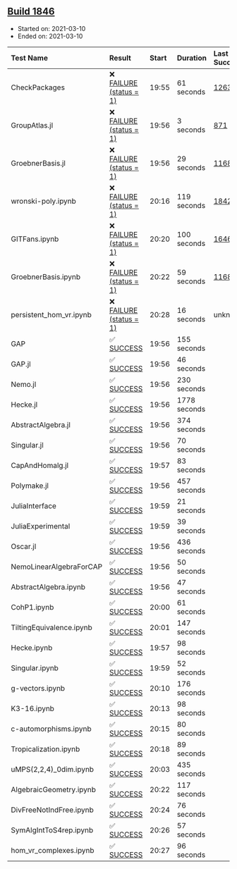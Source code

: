 ## [Build 1846](https://oscarci.mathematik.uni-kl.de/job/oscar-stable/1846/)

* Started on: 2021-03-10
* Ended on: 2021-03-10

| Test Name    | Result | Start | Duration | Last Success | First Failure |
|:-------------|:-------|:------|:---------|:-------------|:--------------|
| CheckPackages | ❌ [FAILURE (status = 1)](https://oscarci.mathematik.uni-kl.de/job/oscar-stable/1846/artifact/logs/build-1846/CheckPackages.log) | 19:55 | 61 seconds | [1263](https://oscarci.mathematik.uni-kl.de/job/oscar-stable/1263/) | [1264](https://oscarci.mathematik.uni-kl.de/job/oscar-stable/1264/) |
| GroupAtlas.jl | ❌ [FAILURE (status = 1)](https://oscarci.mathematik.uni-kl.de/job/oscar-stable/1846/artifact/logs/build-1846/GroupAtlas.jl.log) | 19:56 | 3 seconds | [871](https://oscarci.mathematik.uni-kl.de/job/oscar-stable/871/) | [872](https://oscarci.mathematik.uni-kl.de/job/oscar-stable/872/) |
| GroebnerBasis.jl | ❌ [FAILURE (status = 1)](https://oscarci.mathematik.uni-kl.de/job/oscar-stable/1846/artifact/logs/build-1846/GroebnerBasis.jl.log) | 19:56 | 29 seconds | [1168](https://oscarci.mathematik.uni-kl.de/job/oscar-stable/1168/) | [1169](https://oscarci.mathematik.uni-kl.de/job/oscar-stable/1169/) |
| wronski-poly.ipynb | ❌ [FAILURE (status = 1)](https://oscarci.mathematik.uni-kl.de/job/oscar-stable/1846/artifact/logs/build-1846/wronski-poly.ipynb.log) | 20:16 | 119 seconds | [1842](https://oscarci.mathematik.uni-kl.de/job/oscar-stable/1842/) | [1843](https://oscarci.mathematik.uni-kl.de/job/oscar-stable/1843/) |
| GITFans.ipynb | ❌ [FAILURE (status = 1)](https://oscarci.mathematik.uni-kl.de/job/oscar-stable/1846/artifact/logs/build-1846/GITFans.ipynb.log) | 20:20 | 100 seconds | [1646](https://oscarci.mathematik.uni-kl.de/job/oscar-stable/1646/) | [1647](https://oscarci.mathematik.uni-kl.de/job/oscar-stable/1647/) |
| GroebnerBasis.ipynb | ❌ [FAILURE (status = 1)](https://oscarci.mathematik.uni-kl.de/job/oscar-stable/1846/artifact/logs/build-1846/GroebnerBasis.ipynb.log) | 20:22 | 59 seconds | [1168](https://oscarci.mathematik.uni-kl.de/job/oscar-stable/1168/) | [1169](https://oscarci.mathematik.uni-kl.de/job/oscar-stable/1169/) |
| persistent_hom_vr.ipynb | ❌ [FAILURE (status = 1)](https://oscarci.mathematik.uni-kl.de/job/oscar-stable/1846/artifact/logs/build-1846/persistent_hom_vr.ipynb.log) | 20:28 | 16 seconds | unknown | unknown |
| GAP | ✅ [SUCCESS](https://oscarci.mathematik.uni-kl.de/job/oscar-stable/1846/artifact/logs/build-1846/GAP.log) | 19:56 | 155 seconds |  |  |
| GAP.jl | ✅ [SUCCESS](https://oscarci.mathematik.uni-kl.de/job/oscar-stable/1846/artifact/logs/build-1846/GAP.jl.log) | 19:56 | 46 seconds |  |  |
| Nemo.jl | ✅ [SUCCESS](https://oscarci.mathematik.uni-kl.de/job/oscar-stable/1846/artifact/logs/build-1846/Nemo.jl.log) | 19:56 | 230 seconds |  |  |
| Hecke.jl | ✅ [SUCCESS](https://oscarci.mathematik.uni-kl.de/job/oscar-stable/1846/artifact/logs/build-1846/Hecke.jl.log) | 19:56 | 1778 seconds |  |  |
| AbstractAlgebra.jl | ✅ [SUCCESS](https://oscarci.mathematik.uni-kl.de/job/oscar-stable/1846/artifact/logs/build-1846/AbstractAlgebra.jl.log) | 19:56 | 374 seconds |  |  |
| Singular.jl | ✅ [SUCCESS](https://oscarci.mathematik.uni-kl.de/job/oscar-stable/1846/artifact/logs/build-1846/Singular.jl.log) | 19:56 | 70 seconds |  |  |
| CapAndHomalg.jl | ✅ [SUCCESS](https://oscarci.mathematik.uni-kl.de/job/oscar-stable/1846/artifact/logs/build-1846/CapAndHomalg.jl.log) | 19:57 | 83 seconds |  |  |
| Polymake.jl | ✅ [SUCCESS](https://oscarci.mathematik.uni-kl.de/job/oscar-stable/1846/artifact/logs/build-1846/Polymake.jl.log) | 19:56 | 457 seconds |  |  |
| JuliaInterface | ✅ [SUCCESS](https://oscarci.mathematik.uni-kl.de/job/oscar-stable/1846/artifact/logs/build-1846/JuliaInterface.log) | 19:59 | 21 seconds |  |  |
| JuliaExperimental | ✅ [SUCCESS](https://oscarci.mathematik.uni-kl.de/job/oscar-stable/1846/artifact/logs/build-1846/JuliaExperimental.log) | 19:59 | 39 seconds |  |  |
| Oscar.jl | ✅ [SUCCESS](https://oscarci.mathematik.uni-kl.de/job/oscar-stable/1846/artifact/logs/build-1846/Oscar.jl.log) | 19:56 | 436 seconds |  |  |
| NemoLinearAlgebraForCAP | ✅ [SUCCESS](https://oscarci.mathematik.uni-kl.de/job/oscar-stable/1846/artifact/logs/build-1846/NemoLinearAlgebraForCAP.log) | 19:56 | 50 seconds |  |  |
| AbstractAlgebra.ipynb | ✅ [SUCCESS](https://oscarci.mathematik.uni-kl.de/job/oscar-stable/1846/artifact/logs/build-1846/AbstractAlgebra.ipynb.log) | 19:56 | 47 seconds |  |  |
| CohP1.ipynb | ✅ [SUCCESS](https://oscarci.mathematik.uni-kl.de/job/oscar-stable/1846/artifact/logs/build-1846/CohP1.ipynb.log) | 20:00 | 61 seconds |  |  |
| TiltingEquivalence.ipynb | ✅ [SUCCESS](https://oscarci.mathematik.uni-kl.de/job/oscar-stable/1846/artifact/logs/build-1846/TiltingEquivalence.ipynb.log) | 20:01 | 147 seconds |  |  |
| Hecke.ipynb | ✅ [SUCCESS](https://oscarci.mathematik.uni-kl.de/job/oscar-stable/1846/artifact/logs/build-1846/Hecke.ipynb.log) | 19:57 | 98 seconds |  |  |
| Singular.ipynb | ✅ [SUCCESS](https://oscarci.mathematik.uni-kl.de/job/oscar-stable/1846/artifact/logs/build-1846/Singular.ipynb.log) | 19:59 | 52 seconds |  |  |
| g-vectors.ipynb | ✅ [SUCCESS](https://oscarci.mathematik.uni-kl.de/job/oscar-stable/1846/artifact/logs/build-1846/g-vectors.ipynb.log) | 20:10 | 176 seconds |  |  |
| K3-16.ipynb | ✅ [SUCCESS](https://oscarci.mathematik.uni-kl.de/job/oscar-stable/1846/artifact/logs/build-1846/K3-16.ipynb.log) | 20:13 | 98 seconds |  |  |
| c-automorphisms.ipynb | ✅ [SUCCESS](https://oscarci.mathematik.uni-kl.de/job/oscar-stable/1846/artifact/logs/build-1846/c-automorphisms.ipynb.log) | 20:15 | 80 seconds |  |  |
| Tropicalization.ipynb | ✅ [SUCCESS](https://oscarci.mathematik.uni-kl.de/job/oscar-stable/1846/artifact/logs/build-1846/Tropicalization.ipynb.log) | 20:18 | 89 seconds |  |  |
| uMPS(2,2,4)_0dim.ipynb | ✅ [SUCCESS](https://oscarci.mathematik.uni-kl.de/job/oscar-stable/1846/artifact/logs/build-1846/uMPS-2-2-4-_0dim.ipynb.log) | 20:03 | 435 seconds |  |  |
| AlgebraicGeometry.ipynb | ✅ [SUCCESS](https://oscarci.mathematik.uni-kl.de/job/oscar-stable/1846/artifact/logs/build-1846/AlgebraicGeometry.ipynb.log) | 20:22 | 117 seconds |  |  |
| DivFreeNotIndFree.ipynb | ✅ [SUCCESS](https://oscarci.mathematik.uni-kl.de/job/oscar-stable/1846/artifact/logs/build-1846/DivFreeNotIndFree.ipynb.log) | 20:24 | 76 seconds |  |  |
| SymAlgIntToS4rep.ipynb | ✅ [SUCCESS](https://oscarci.mathematik.uni-kl.de/job/oscar-stable/1846/artifact/logs/build-1846/SymAlgIntToS4rep.ipynb.log) | 20:26 | 57 seconds |  |  |
| hom_vr_complexes.ipynb | ✅ [SUCCESS](https://oscarci.mathematik.uni-kl.de/job/oscar-stable/1846/artifact/logs/build-1846/hom_vr_complexes.ipynb.log) | 20:27 | 96 seconds |  |  |
